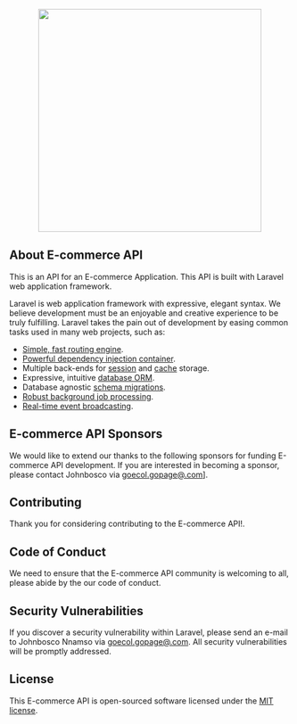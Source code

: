 <p align="center"><a href="https://laravel.com" target="_blank"><img src="https://raw.githubusercontent.com/laravel/art/master/logo-lockup/5%20SVG/2%20CMYK/1%20Full%20Color/laravel-logolockup-cmyk-red.svg" width="400"></a></p>

<!--p align="center">
<a href="https://travis-ci.org/laravel/framework"><img src="https://travis-ci.org/laravel/framework.svg" alt="Build Status"></a>
<a href="https://packagist.org/packages/laravel/framework"><img src="https://img.shields.io/packagist/dt/laravel/framework" alt="Total Downloads"></a>
<a href="https://packagist.org/packages/laravel/framework"><img src="https://img.shields.io/packagist/v/laravel/framework" alt="Latest Stable Version"></a>
<a href="https://packagist.org/packages/laravel/framework"><img src="https://img.shields.io/packagist/l/laravel/framework" alt="License"></a>
</p-->

## About E-commerce API

This is an API for an E-commerce Application. This API is built with Laravel web application framework.

Laravel is web application framework with expressive, elegant syntax. We believe development must be an enjoyable and creative experience to be truly fulfilling. Laravel takes the pain out of development by easing common tasks used in many web projects, such as:

- [Simple, fast routing engine](https://laravel.com/docs/routing).
- [Powerful dependency injection container](https://laravel.com/docs/container).
- Multiple back-ends for [session](https://laravel.com/docs/session) and [cache](https://laravel.com/docs/cache) storage.
- Expressive, intuitive [database ORM](https://laravel.com/docs/eloquent).
- Database agnostic [schema migrations](https://laravel.com/docs/migrations).
- [Robust background job processing](https://laravel.com/docs/queues).
- [Real-time event broadcasting](https://laravel.com/docs/broadcasting).

## E-commerce API Sponsors

We would like to extend our thanks to the following sponsors for funding E-commerce API development. If you are interested in becoming a sponsor, please contact Johnbosco via [goecol.gopage@.com](mailto:goecol.gopage@gmail.com.com)].

## Contributing

Thank you for considering contributing to the E-commerce API!.

## Code of Conduct

We need to ensure that the E-commerce API community is welcoming to all, please abide by the our code of conduct.

## Security Vulnerabilities

If you discover a security vulnerability within Laravel, please send an e-mail to Johnbosco Nnamso via [goecol.gopage@.com](mailto:goecol.gopage@gmail.com.com). All security vulnerabilities will be promptly addressed.

## License

This E-commerce API is open-sourced software licensed under the [MIT license](https://opensource.org/licenses/MIT).
